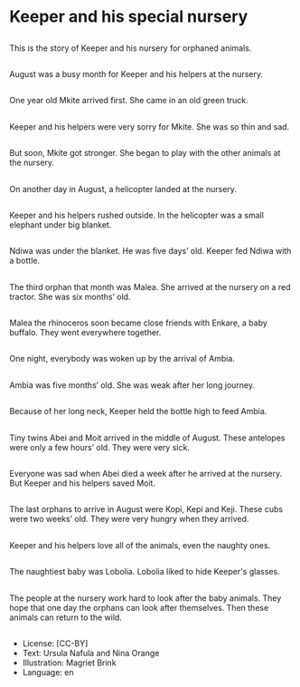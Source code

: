 # Keeper and his special nursery

##
This is the story of Keeper
and his nursery for
orphaned animals.

##
August was a busy month
for Keeper and his helpers
at the nursery.

##
One year old Mkite
arrived first. She came
in an old green truck.

##
Keeper and his helpers
were very sorry for Mkite.
She was so thin and sad.

##
But soon, Mkite got stronger.
She began to play with the
other animals at the nursery.

##
On another day in August,
a helicopter landed at the
nursery.

##
Keeper and his helpers rushed
outside.
In the helicopter was a small
elephant under big blanket.

##
Ndiwa was under the blanket.
He was five days’ old.
Keeper fed Ndiwa with
a bottle.

##
The third orphan that month
was Malea. She arrived at
the nursery on a red tractor.
She was six months’ old.

##
Malea the rhinoceros soon
became close friends with
Enkare, a baby buffalo.
They went everywhere
together.

##
One night, everybody was
woken up by the arrival of
Ambia.

##
Ambia was five months’ old.
She was weak after her long
journey.

##
Because of her long neck,
Keeper held the bottle high
to feed Ambia.

##
Tiny twins Abei and Moit
arrived in the middle of
August.
These antelopes were only
a few hours’ old. They were
very sick.

##
Everyone was sad when Abei
died a week after he arrived
at the nursery.
But Keeper and his helpers
saved Moit.

##
The last orphans to arrive in
August were Kopi, Kepi and
Keji.
These cubs were two weeks’
old.
They were very hungry when
they arrived.

##
Keeper and his helpers love
all of the animals, even the
naughty ones.

##
The naughtiest baby was
Lobolia.
Lobolia liked to hide Keeper's
glasses.

##
The people at the nursery
work hard to look after
the baby animals.
They hope that one day
the orphans can look after
themselves.
Then these animals can
return to the wild.

##
* License: [CC-BY]
* Text: Ursula Nafula and Nina Orange
* Illustration: Magriet Brink
* Language: en
